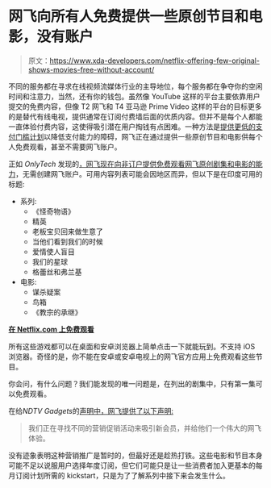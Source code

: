 # 网飞向所有人免费提供一些原创节目和电影，没有账户

> 原文：<https://www.xda-developers.com/netflix-offering-few-original-shows-movies-free-without-account/>

不同的服务都在寻求在线视频流媒体行业的主导地位，每个服务都在争夺你的空闲时间和注意力，当然，还有你的钱包。虽然像 YouTube 这样的平台主要依靠用户提交的免费内容，但像 T2 网飞和 T4 亚马逊 Prime Video 这样的平台的目标更多的是替代有线电视，提供通常在订阅付费墙后面的优质内容。但并不是每个人都能一直体验付费内容，这使得吸引潜在用户掏钱有点困难。一种方法是[提供更低的支付门槛计划](https://www.xda-developers.com/netflix-tests-%e2%82%b9349-mobile-plan-pc-support-hd-streaming/)以降低支付能力的障碍，网飞正在通过提供一些原创节目和电影供每个人免费观看，甚至不需要网飞账户。

正如 *OnlyTech* 发现的[，网飞现在向非订户提供免费](https://onlytech.com/netflix-now-allows-non-subscribers-to-watch-select-original-shows-and-movies-for-free/)[观看网飞原创剧集和电影的能力](https://www.netflix.com/in/watch-free)，无需创建网飞账户。可用内容列表可能会因地区而异，但以下是在印度可用的标题:

*   系列:
    *   《怪奇物语》
    *   精英
    *   老板宝贝回来做生意了
    *   当他们看到我们的时候
    *   爱情使人盲目
    *   我们的星球
    *   格蕾丝和弗兰基
*   电影:
    *   谋杀疑案
    *   鸟箱
    *   《教宗的承继》

**[在 Netflix.com 上免费观看](https://www.netflix.com/watch-free)**

所有这些游戏都可以在桌面和安卓浏览器上简单点击一下就能玩到。不支持 iOS 浏览器。奇怪的是，你不能在安卓或安卓电视上的网飞官方应用上免费观看这些节目。

你会问，有什么问题？我们能发现的唯一问题是，在列出的剧集中，只有第一集可以免费观看。

在给*NDTV Gadgets*的[声明中，网飞提供了以下声明:](https://gadgets.ndtv.com/entertainment/news/netflix-free-movies-tv-shows-series-watch-android-computer-browsers-2287882)

> 我们正在寻找不同的营销促销活动来吸引新会员，并给他们一个伟大的网飞体验。

没有迹象表明这种营销推广是暂时的，但最好还是趁热打铁。这些电影和节目本身可能不足以说服用户选择年度订阅，但它们可能只是让一些消费者加入更基本的每月订阅计划所需的 kickstart，只是为了了解系列中接下来会发生什么。